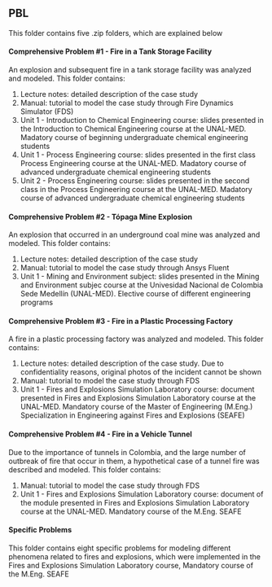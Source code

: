 ## PBL
This folder contains five .zip folders, which are explained below

#### Comprehensive Problem #1 - Fire in a Tank Storage Facility
An explosion and subsequent fire in a tank storage facility was analyzed and modeled. This folder contains:
1. Lecture notes: detailed description of the case study
2. Manual: tutorial to model the case study through Fire Dynamics Simulator (FDS)
3. Unit 1 - Introduction to Chemical Engineering course: slides presented in the Introduction to Chemical Engineering course at the UNAL-MED. Madatory course of beginning undergraduate chemical engineering students
4. Unit 1 - Process Engineering course: slides presented in the first class Process Engineering course at the UNAL-MED. Madatory course of advanced undergraduate chemical engineering students
5. Unit 2 - Process Engineering course: slides presented in the second class in the Process Engineering course at the UNAL-MED. Madatory course of advanced undergraduate chemical engineering students
#### Comprehensive Problem #2 - Tópaga Mine Explosion
An explosion that occurred in an underground coal mine was analyzed and modeled. This folder contains:
1. Lecture notes: detailed description of the case study
2. Manual: tutorial to model the case study through Ansys Fluent
3. Unit 1 - Mining and Environment subject: slides presented in the Mining and Environment subjec course at the Univesidad Nacional de Colombia Sede Medellín (UNAL-MED). Elective course of different engineering programs

#### Comprehensive Problem #3 - Fire in a Plastic Processing Factory
A fire in a plastic processing factory was analyzed and modeled. This folder contains:
1. Lecture notes: detailed description of the case study. Due to confidentiality reasons, original photos of the incident cannot be shown
2. Manual: tutorial to model the case study through FDS
3. Unit 1 - Fires and Explosions Simulation Laboratory course: document presented in Fires and Explosions Simulation Laboratory course at the UNAL-MED. Mandatory course of the Master of Engineering (M.Eng.) Specialization in Engineering against Fires and Explosions (SEAFE)
#### Comprehensive Problem #4 - Fire in a Vehicle Tunnel
Due to the importance of tunnels in Colombia, and the large number of outbreak of fire that occur in them, a hypothetical case of a tunnel fire was described and modeled. This folder contains:
1. Manual: tutorial to model the case study through FDS
2. Unit 1 - Fires and Explosions Simulation Laboratory course: document of the module presented in Fires and Explosions Simulation Laboratory course at the UNAL-MED. Mandatory course of the M.Eng. SEAFE

#### Specific Problems
This folder contains eight specific problems for modeling different phenomena related to fires and explosions, which were implemented in the Fires and Explosions Simulation Laboratory course, Mandatory course of the M.Eng. SEAFE

